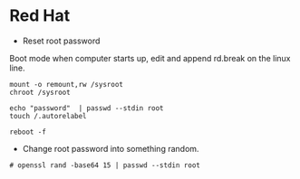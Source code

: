 # Red Hat


* Reset root password

Boot mode when computer starts up, edit and append rd.break on the linux line.

```shell
mount -o remount,rw /sysroot
chroot /sysroot

echo "password"  | passwd --stdin root
touch /.autorelabel

reboot -f

```
* Change root password into something random.

```
# openssl rand -base64 15 | passwd --stdin root

```
